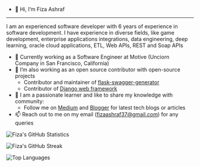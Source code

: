 - 👋 Hi, I’m Fiza Ashraf
---
I am an experienced software developer with 6 years of experience in software development. I have experience in diverse fields, like game development, enterprise applications integrations, data engineering, deep learning, oracle cloud applications, ETL, Web APIs, REST and Soap APIs
- 👀 Currently working as a Software Engineer at Motive (Unciorn Company in San Francisco, California)
- 💞️ I’m also working as an open source contributor with open-source projects
     - Contributor and maintainer of [flask-swagger-generator](https://github.com/coding-kitties/flask-swagger-generator)
     - Contributor of [Django web framework](https://github.com/django/django)
- 💬 I am a passionate learner and like to share my knowledge with community: 
     - Follow me on [Medium](https://medium.com/@fizaashraf37) and [Blogger](https://blogsbyfiza.blogspot.com/) for latest tech blogs or articles
- 📫 Reach out to me on my email (fizaashraf37@gmail.com) for any queries

![Fiza's GitHub Statistics](https://github-readme-stats.vercel.app/api?username=fizaashraf37&show_icons=true)

![Fiza's GitHub Streak](https://github-readme-streak-stats.herokuapp.com/?user=fizaashraf37)

![Top Languages](https://github-readme-stats.vercel.app/api/top-langs/?username=fizaashraf37) 


<!---
fizaashraf37/fizaashraf37 is a ✨ special ✨ repository because its `README.md` (this file) appears on your GitHub profile.
You can click the Preview link to take a look at your changes.
--->




